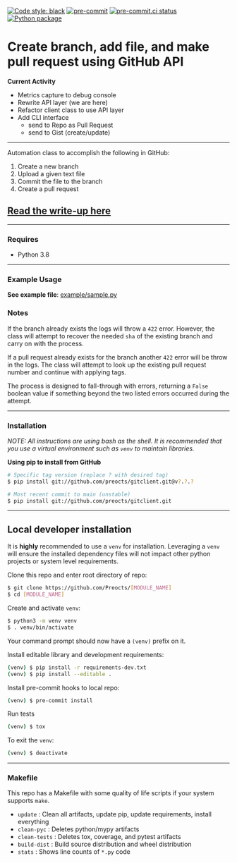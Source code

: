 [![Code style: black](https://img.shields.io/badge/code%20style-black-000000.svg)](https://github.com/psf/black)
[![pre-commit](https://img.shields.io/badge/pre--commit-enabled-brightgreen?logo=pre-commit&logoColor=white)](https://github.com/pre-commit/pre-commit)
[![pre-commit.ci status](https://results.pre-commit.ci/badge/github/Preocts/python-template/main.svg)](https://results.pre-commit.ci/latest/github/Preocts/githubclient/main)
[![Python package](https://github.com/Preocts/githubclient/actions/workflows/python-tests.yml/badge.svg?branch=main)](https://github.com/Preocts/githubclient/actions/workflows/python-tests.yml)

# Create branch, add file, and make pull request using GitHub API

**Current Activity**
- Metrics capture to debug console
- Rewrite API layer (we are here)
- Refactor client class to use API layer
- Add CLI interface
  - send to Repo as Pull Request
  - send to Gist (create/update)

---

Automation class to accomplish the following in GitHub:
1. Create a new branch
1. Upload a given text file
1. Commit the file to the branch
1. Create a pull request

## [Read the write-up here](docs/write-up.md)

---

### Requires
- Python 3.8

---

### Example Usage

**See example file**: [example/sample.py](example/sample.py)

### Notes

If the branch already exists the logs will throw a `422` error. However, the class will attempt to recover the needed `sha` of the existing branch and carry on with the process.

If a pull request already exists for the branch another `422` error will be throw in the logs. The class will attempt to look up the existing pull request number and continue with applying tags.

The process is designed to fall-through with errors, returning a `False` boolean value if something beyond the two listed errors occurred during the attempt.

---

### Installation

*NOTE: All instructions are using bash as the shell. It is recommended that you use a virtual environment such as `venv` to maintain libraries.*

**Using pip to install from GitHub**
```bash
# Specific tag version (replace ? with desired tag)
$ pip install git://github.com/preocts/gitclient.git@v?.?.?

# Most recent commit to main (unstable)
$ pip install git://github.com/preocts/gitclient.git
```

---

## Local developer installation

It is **highly** recommended to use a `venv` for installation. Leveraging a `venv` will ensure the installed dependency files will not impact other python projects or system level requirements.

Clone this repo and enter root directory of repo:
```bash
$ git clone https://github.com/Preocts/[MODULE_NAME]
$ cd [MODULE_NAME]
```

Create and activate `venv`:
```bash
$ python3 -m venv venv
$ . venv/bin/activate
```

Your command prompt should now have a `(venv)` prefix on it.

Install editable library and development requirements:
```bash
(venv) $ pip install -r requirements-dev.txt
(venv) $ pip install --editable .
```

Install pre-commit hooks to local repo:
```bash
(venv) $ pre-commit install
```

Run tests
```bash
(venv) $ tox
```

To exit the `venv`:
```bash
(venv) $ deactivate
```

---

### Makefile

This repo has a Makefile with some quality of life scripts if your system supports `make`.

- `update` : Clean all artifacts, update pip, update requirements, install everything
- `clean-pyc` : Deletes python/mypy artifacts
- `clean-tests` : Deletes tox, coverage, and pytest artifacts
- `build-dist` : Build source distribution and wheel distribution
- `stats` : Shows line counts of `*.py` code
